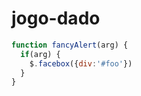 # jogo-dado


```javascript
function fancyAlert(arg) {
  if(arg) {
    $.facebox({div:'#foo'})
  }
}
```
